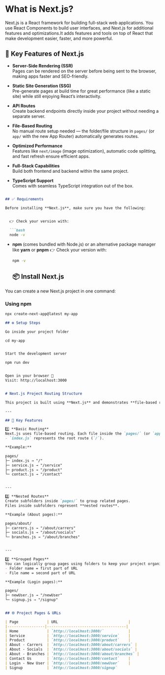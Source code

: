 <h1>What is Next.js?</h1>
Next.js is a React framework for building full-stack web applications. You use React Components to build user interfaces, and Next.js for additional features and optimizations.It adds features and tools on top of React that make development easier, faster, and more powerful.

## 🔑 Key Features of Next.js

- **Server-Side Rendering (SSR)**  
  Pages can be rendered on the server before being sent to the browser, making apps faster and SEO-friendly.

- **Static Site Generation (SSG)**  
  Pre-generate pages at build time for great performance (like a static site) while still enjoying React’s interactivity.

- **API Routes**  
  Create backend endpoints directly inside your project without needing a separate server.

- **File-Based Routing**  
  No manual route setup needed — the folder/file structure in `pages/` (or `app/` with the new App Router) automatically generates routes.

- **Optimized Performance**  
  Features like `next/image` (image optimization), automatic code splitting, and fast refresh ensure efficient apps.

- **Full-Stack Capabilities**  
  Build both frontend and backend within the same project.

- **TypeScript Support**  
  Comes with seamless TypeScript integration out of the box.



````markdown

## ✅ Requirements

Before installing **Next.js**, make sure you have the following:

 
  👉 Check your version with:

  ```bash
  node -v
````

* **npm** (comes bundled with Node.js) or an alternative package manager like **yarn** or **pnpm**
  👉 Check your version with:

  ```bash
  npm -v
  ```
  
  ## 📦 Install Next.js

You can create a new Next.js project in one command:

### Using npm
```bash
npx create-next-app@latest my-app

```

````markdown
## ⚙️ Setup Steps

Go inside your project folder

cd my-app


Start the development server

npm run dev


Open in your browser 🎉
Visit: http://localhost:3000


# Next.js Project Routing Structure

This project is built using **Next.js** and demonstrates **file-based routing**, **nested routes**, and **grouped pages**.

---

## 📌 Key Features

1️⃣ **Basic Routing**  
Next.js uses file-based routing. Each file inside the `pages/` (or `app/`) folder automatically becomes a route.  
- `index.js` represents the root route (`/`).  

**Example:**

pages/
├─ index.js → "/"
├─ service.js → "/service"
├─ product.js → "/product"
└─ contact.js → "/contact"


---

2️⃣ **Nested Routes**  
Create subfolders inside `pages/` to group related pages.  
Files inside subfolders represent **nested routes**.

**Example (About pages):**

pages/about/
├─ carrers.js → "/about/carrers"
├─ socials.js → "/about/socials"
└─ branches.js → "/about/branches"


---

3️⃣ **Grouped Pages**  
You can logically group pages using folders to keep your project organized.  
- Folder name = first part of URL  
- File name = second part of URL  

**Example (Login pages):**

pages/
├─ newUser.js → "/newUser"
└─ signup.js → "/signup"


## 🌐 Project Pages & URLs

| Page             | URL                                |
|-----------------|------------------------------------|
| Home             | `http://localhost:3000/`           |
| Service          | `http://localhost:3000/service`    |
| Product          | `http://localhost:3000/product`    |
| About - Carrers  | `http://localhost:3000/about/carrers` |
| About - Socials  | `http://localhost:3000/about/socials` |
| About - Branches | `http://localhost:3000/about/branches` |
| Contact Us       | `http://localhost:3000/contact`    |
| Login - New User | `http://localhost:3000/newUser`    |
| Signup           | `http://localhost:3000/signup`  




